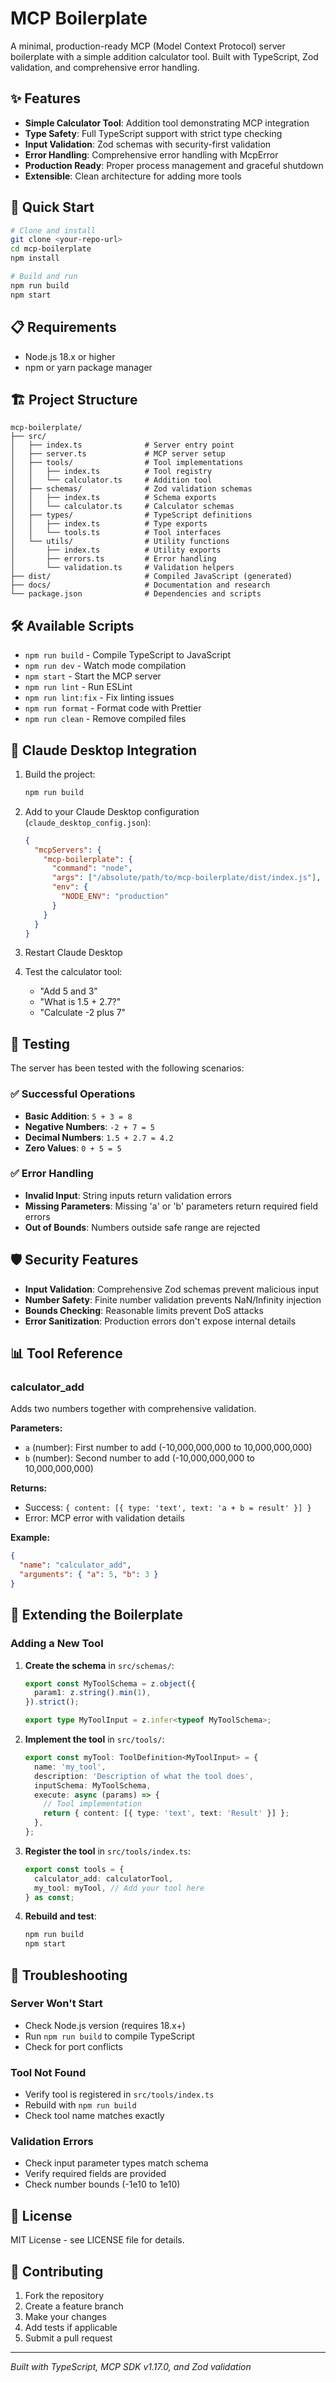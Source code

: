 # MCP Boilerplate

A minimal, production-ready MCP (Model Context Protocol) server boilerplate with a simple addition calculator tool. Built with TypeScript, Zod validation, and comprehensive error handling.

## ✨ Features

- **Simple Calculator Tool**: Addition tool demonstrating MCP integration
- **Type Safety**: Full TypeScript support with strict type checking
- **Input Validation**: Zod schemas with security-first validation
- **Error Handling**: Comprehensive error handling with McpError
- **Production Ready**: Proper process management and graceful shutdown
- **Extensible**: Clean architecture for adding more tools

## 🚀 Quick Start

```bash
# Clone and install
git clone <your-repo-url>
cd mcp-boilerplate
npm install

# Build and run
npm run build
npm start
```

## 📋 Requirements

- Node.js 18.x or higher
- npm or yarn package manager

## 🏗️ Project Structure

```
mcp-boilerplate/
├── src/
│   ├── index.ts              # Server entry point
│   ├── server.ts             # MCP server setup
│   ├── tools/                # Tool implementations
│   │   ├── index.ts          # Tool registry
│   │   └── calculator.ts     # Addition tool
│   ├── schemas/              # Zod validation schemas
│   │   ├── index.ts          # Schema exports
│   │   └── calculator.ts     # Calculator schemas
│   ├── types/                # TypeScript definitions
│   │   ├── index.ts          # Type exports
│   │   └── tools.ts          # Tool interfaces
│   └── utils/                # Utility functions
│       ├── index.ts          # Utility exports
│       ├── errors.ts         # Error handling
│       └── validation.ts     # Validation helpers
├── dist/                     # Compiled JavaScript (generated)
├── docs/                     # Documentation and research
└── package.json              # Dependencies and scripts
```

## 🛠️ Available Scripts

- `npm run build` - Compile TypeScript to JavaScript
- `npm run dev` - Watch mode compilation
- `npm start` - Start the MCP server
- `npm run lint` - Run ESLint
- `npm run lint:fix` - Fix linting issues
- `npm run format` - Format code with Prettier
- `npm run clean` - Remove compiled files

## 🔧 Claude Desktop Integration

1. Build the project:
   ```bash
   npm run build
   ```

2. Add to your Claude Desktop configuration (`claude_desktop_config.json`):
   ```json
   {
     "mcpServers": {
       "mcp-boilerplate": {
         "command": "node",
         "args": ["/absolute/path/to/mcp-boilerplate/dist/index.js"],
         "env": {
           "NODE_ENV": "production"
         }
       }
     }
   }
   ```

3. Restart Claude Desktop

4. Test the calculator tool:
   - "Add 5 and 3"
   - "What is 1.5 + 2.7?"
   - "Calculate -2 plus 7"

## 🧪 Testing

The server has been tested with the following scenarios:

### ✅ Successful Operations
- **Basic Addition**: `5 + 3 = 8`
- **Negative Numbers**: `-2 + 7 = 5`
- **Decimal Numbers**: `1.5 + 2.7 = 4.2`
- **Zero Values**: `0 + 5 = 5`

### ✅ Error Handling
- **Invalid Input**: String inputs return validation errors
- **Missing Parameters**: Missing 'a' or 'b' parameters return required field errors
- **Out of Bounds**: Numbers outside safe range are rejected

## 🛡️ Security Features

- **Input Validation**: Comprehensive Zod schemas prevent malicious input
- **Number Safety**: Finite number validation prevents NaN/Infinity injection
- **Bounds Checking**: Reasonable limits prevent DoS attacks
- **Error Sanitization**: Production errors don't expose internal details

## 📊 Tool Reference

### calculator_add

Adds two numbers together with comprehensive validation.

**Parameters:**
- `a` (number): First number to add (-10,000,000,000 to 10,000,000,000)
- `b` (number): Second number to add (-10,000,000,000 to 10,000,000,000)

**Returns:**
- Success: `{ content: [{ type: 'text', text: 'a + b = result' }] }`
- Error: MCP error with validation details

**Example:**
```json
{
  "name": "calculator_add",
  "arguments": { "a": 5, "b": 3 }
}
```

## 🔄 Extending the Boilerplate

### Adding a New Tool

1. **Create the schema** in `src/schemas/`:
   ```typescript
   export const MyToolSchema = z.object({
     param1: z.string().min(1),
   }).strict();
   
   export type MyToolInput = z.infer<typeof MyToolSchema>;
   ```

2. **Implement the tool** in `src/tools/`:
   ```typescript
   export const myTool: ToolDefinition<MyToolInput> = {
     name: 'my_tool',
     description: 'Description of what the tool does',
     inputSchema: MyToolSchema,
     execute: async (params) => {
       // Tool implementation
       return { content: [{ type: 'text', text: 'Result' }] };
     },
   };
   ```

3. **Register the tool** in `src/tools/index.ts`:
   ```typescript
   export const tools = {
     calculator_add: calculatorTool,
     my_tool: myTool, // Add your tool here
   } as const;
   ```

4. **Rebuild and test**:
   ```bash
   npm run build
   npm start
   ```

## 🐛 Troubleshooting

### Server Won't Start
- Check Node.js version (requires 18.x+)
- Run `npm run build` to compile TypeScript
- Check for port conflicts

### Tool Not Found
- Verify tool is registered in `src/tools/index.ts`
- Rebuild with `npm run build`
- Check tool name matches exactly

### Validation Errors
- Check input parameter types match schema
- Verify required fields are provided
- Check number bounds (-1e10 to 1e10)

## 📝 License

MIT License - see LICENSE file for details.

## 🤝 Contributing

1. Fork the repository
2. Create a feature branch
3. Make your changes
4. Add tests if applicable
5. Submit a pull request

---

*Built with TypeScript, MCP SDK v1.17.0, and Zod validation*